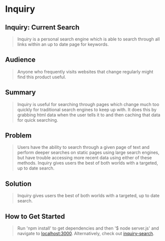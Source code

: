 # Inquiry #

<!-- 
> This material was originally posted [here](http://www.quora.com/What-is-Amazons-approach-to-product-development-and-product-management). It is reproduced here for posterities sake.

There is an approach called "working backwards" that is widely used at Amazon. They work backwards from the customer, rather than starting with an idea for a product and trying to bolt customers onto it. While working backwards can be applied to any specific product decision, using this approach is especially important when developing new products or features.

For new initiatives a product manager typically starts by writing an internal press release announcing the finished product. The target audience for the press release is the new/updated product's customers, which can be retail customers or internal users of a tool or technology. Internal press releases are centered around the customer problem, how current solutions (internal or external) fail, and how the new product will blow away existing solutions.

If the benefits listed don't sound very interesting or exciting to customers, then perhaps they're not (and shouldn't be built). Instead, the product manager should keep iterating on the press release until they've come up with benefits that actually sound like benefits. Iterating on a press release is a lot less expensive than iterating on the product itself (and quicker!).

If the press release is more than a page and a half, it is probably too long. Keep it simple. 3-4 sentences for most paragraphs. Cut out the fat. Don't make it into a spec. You can accompany the press release with a FAQ that answers all of the other business or execution questions so the press release can stay focused on what the customer gets. My rule of thumb is that if the press release is hard to write, then the product is probably going to suck. Keep working at it until the outline for each paragraph flows. 

Oh, and I also like to write press-releases in what I call "Oprah-speak" for mainstream consumer products. Imagine you're sitting on Oprah's couch and have just explained the product to her, and then you listen as she explains it to her audience. That's "Oprah-speak", not "Geek-speak".

Once the project moves into development, the press release can be used as a touchstone; a guiding light. The product team can ask themselves, "Are we building what is in the press release?" If they find they're spending time building things that aren't in the press release (overbuilding), they need to ask themselves why. This keeps product development focused on achieving the customer benefits and not building extraneous stuff that takes longer to build, takes resources to maintain, and doesn't provide real customer benefit (at least not enough to warrant inclusion in the press release).
 -->
 
## Inquiry: Current Search ##
  > Inquiry is a personal search engine which is able to search through all links within an up to date page for keywords.

## Audience ##
  > Anyone who frequently visits websites that change regularly might find this product useful.

## Summary ##
  > Inquiry is useful for searching through pages which change much too quickly for traditional search engines to keep up with. It does this by grabbing html data when the user tells it to and then caching that data for quick searching.

## Problem ##
  > Users have the ability to search through a given page of text and perform deeper searches on static pages using large search engines, but have trouble accessing more recent data using either of these methods. Inquiry gives users the best of both worlds with a targeted, up to date search.

## Solution ##
  > Inquiry gives users the best of both worlds with a targeted, up to date search.

<!-- ## Quote from You ##
  > A quote from a spokesperson in your company. -->

## How to Get Started ##
  > Run 'npm install' to get dependencies and then '$ node server.js' and navigate to [localhost:3000](http://localhost:3000). Alternatively, check out [inquiry-search](http://inquiry-search.herokuapp.com).

<!-- ## Customer Quote ##
  > Provide a quote from a hypothetical customer that describes how they experienced the benefit.

## Closing and Call to Action ##
  > Wrap it up and give pointers where the reader should go next. -->
